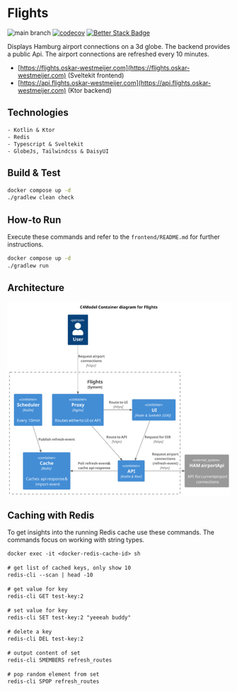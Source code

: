 # Flights

![main branch](https://github.com/OskarWestmeijer/flights/actions/workflows/main-build-test-release.yml/badge.svg)
[![codecov](https://codecov.io/gh/OskarWestmeijer/flights/graph/badge.svg?token=EHEHAUD5DM)](https://codecov.io/gh/OskarWestmeijer/flights)
[![Better Stack Badge](https://uptime.betterstack.com/status-badges/v1/monitor/vmxk.svg)](https://uptime.betterstack.com/?utm_source=status_badge)

Displays Hamburg airport connections on a 3d globe. The backend provides a public Api. The airport connections are refreshed every 10
minutes.

- [https://flights.oskar-westmeijer.com](https://flights.oskar-westmeijer.com) (Sveltekit frontend)
- [https://api.flights.oskar-westmeijer.com](https://api.flights.oskar-westmeijer.com) (Ktor backend)

## Technologies

```
- Kotlin & Ktor
- Redis
- Typescript & Sveltekit
- GlobeJs, Tailwindcss & DaisyUI
```

## Build & Test

``` bash
docker compose up -d
./gradlew clean check
```

## How-to Run

Execute these commands and refer to the `frontend/README.md` for further instructions.

``` bash
docker compose up -d
./gradlew run
```

## Architecture

![flights_c4_diagram.svg](docs/flights_c4_diagram.svg)

## Caching with Redis

To get insights into the running Redis cache use these commands. The commands focus on working with string types.

```
docker exec -it <docker-redis-cache-id> sh

# get list of cached keys, only show 10
redis-cli --scan | head -10

# get value for key
redis-cli GET test-key:2

# set value for key
redis-cli SET test-key:2 "yeeeah buddy"

# delete a key
redis-cli DEL test-key:2

# output content of set
redis-cli SMEMBERS refresh_routes

# pop random element from set
redis-cli SPOP refresh_routes
```
